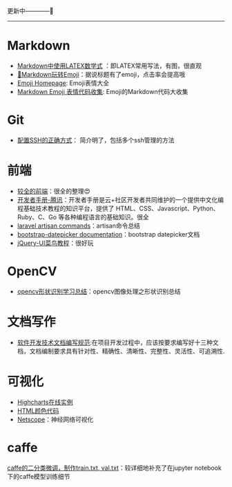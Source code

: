 更新中————:star2:
****

# Markdown
- [Markdown中使用LATEX数学式](https://www.cnblogs.com/nowgood/p/Latexstart.html)  ：即LATEX常用写法，有图，很直观
- [🤔Markdown玩转Emoji](https://www.jianshu.com/p/e66c9a26a5d5)：据说标题有了emoji，点击率会提高哦
- [Emoji Homepage](http://emojihomepage.com/): Emoji表情大全
- [Markdown Emoji 表情代码收集](https://www.cnblogs.com/chenych/p/8623353.html): Emoji的Markdown代码大收集

# Git
- [配置SSH的正确方式](https://blog.csdn.net/wl9739/article/details/50233599)： 简介明了，包括多个ssh管理的方法

# 前端
- [较全的前端](https://blog.csdn.net/learner198461/article/details/79466310)：很全的整理:heart_eyes:
- [开发者手册-腾讯](https://cloud.tencent.com/developer/devdocs)：开发者手册是云+社区开发者共同维护的一个提供中文化编程基础技术教程的知识平台，提供了 HTML、CSS、Javascript、Python、Ruby、C、Go 等各种编程语言的基础知识。很全
- [laravel artisan commands](https://www.cnblogs.com/mumutouv/p/4290978.html)：artisan命令总结
- [bootstrap-datepicker documentation](https://bootstrap-datepicker.readthedocs.io/en/latest/methods.html#)：bootstrap datepicker文档
- [jQuery-UI菜鸟教程](http://www.runoob.com/jqueryui/example-sortable.html)：很好玩


# OpenCV

- [opencv形状识别学习总结](https://blog.csdn.net/bcbobo21cn/article/details/50904209)：opencv图像处理之形状识别总结



# 文档写作

- [软件开发技术文档编写规范](https://blog.csdn.net/ciai2984/article/details/78928269):在项目开发过程中，应该按要求编写好十三种文档，文档编制要求具有针对性、精确性、清晰性、完整性、灵活性、可追溯性.



# 可视化

- [Highcharts在线实例](https://www.hcharts.cn/demo/highcharts) 
- [HTML颜色代码](https://htmlcolorcodes.com/zh/) 
- [Netscope](http://ethereon.github.io/netscope/#/editor)：神经网络可视化



# caffe

[caffe的二分类微调，制作train.txt, val.txt](https://blog.csdn.net/banluqingchun/article/details/56845918)：较详细地补充了在jupyter notebook下的caffe模型训练细节